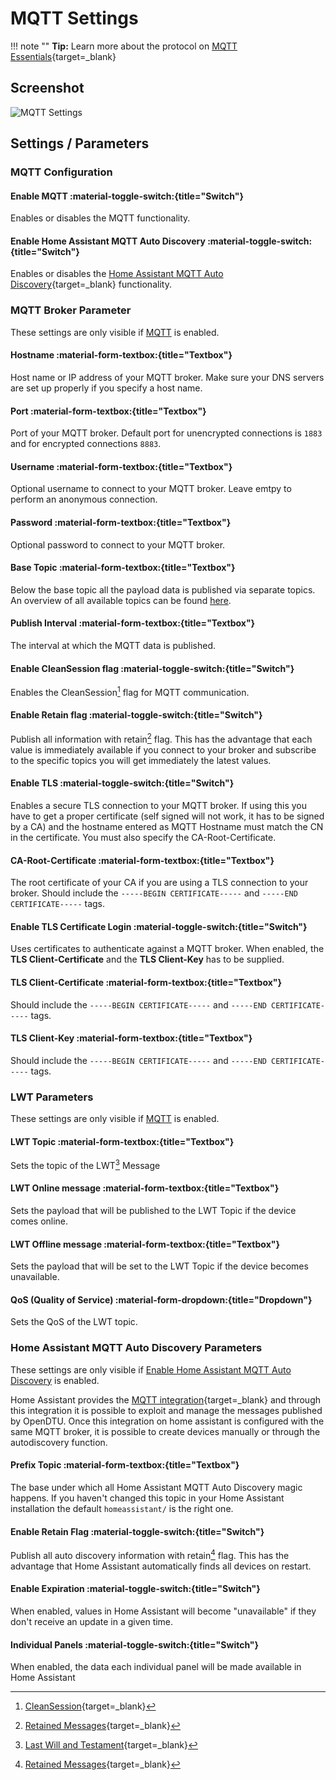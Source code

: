 # MQTT Settings

!!! note ""
    **Tip:** Learn more about the protocol on [MQTT Essentials](http://www.hivemq.com/mqtt-essentials/){target=_blank}

## Screenshot

![MQTT Settings](../../assets/images/screenshots/mqtt_settings.png)

## Settings / Parameters

### MQTT Configuration

#### Enable MQTT :material-toggle-switch:{title="Switch"}

Enables or disables the MQTT functionality.

#### Enable Home Assistant MQTT Auto Discovery :material-toggle-switch:{title="Switch"}

Enables or disables the [Home Assistant MQTT Auto Discovery](https://www.home-assistant.io/integrations/mqtt/#mqtt-discovery){target=_blank} functionality.

### MQTT Broker Parameter

These settings are only visible if [MQTT](#enable-mqtt) is enabled.

#### Hostname :material-form-textbox:{title="Textbox"}

Host name or IP address of your MQTT broker. Make sure your DNS servers are set up properly if you specify a host name.

#### Port :material-form-textbox:{title="Textbox"}

Port of your MQTT broker. Default port for unencrypted connections is `1883` and for encrypted connections `8883`.

#### Username :material-form-textbox:{title="Textbox"}

Optional username to connect to your MQTT broker. Leave emtpy to perform an anonymous connection.

#### Password :material-form-textbox:{title="Textbox"}

Optional password to connect to your MQTT broker.

#### Base Topic :material-form-textbox:{title="Textbox"}

Below the base topic all the payload data is published via separate topics. An overview of all available topics can be found [here](../mqtt_topics.md).

#### Publish Interval :material-form-textbox:{title="Textbox"}

The interval at which the MQTT data is published.

#### Enable CleanSession flag :material-toggle-switch:{title="Switch"}

Enables the CleanSession[^3] flag for MQTT communication.

#### Enable Retain flag :material-toggle-switch:{title="Switch"}

Publish all information with retain[^2] flag. This has the advantage that each value is immediately available if you connect to your broker and subscribe to the specific topics you will get immediately the latest values.

#### Enable TLS :material-toggle-switch:{title="Switch"}

Enables a secure TLS connection to your MQTT broker. If using this you have to get a proper certificate (self signed will not work, it has to be signed by a CA) and the hostname entered as MQTT Hostname must match the CN in the certificate. You must also specify the CA-Root-Certificate.

#### CA-Root-Certificate :material-form-textbox:{title="Textbox"}

The root certificate of your CA if you are using a TLS connection to your broker. Should include the `-----BEGIN CERTIFICATE-----` and `-----END CERTIFICATE-----` tags.

#### Enable TLS Certificate Login :material-toggle-switch:{title="Switch"}

Uses certificates to authenticate against a MQTT broker. When enabled, the **TLS Client-Certificate** and the **TLS Client-Key** has to be supplied.

#### TLS Client-Certificate :material-form-textbox:{title="Textbox"}

Should include the `-----BEGIN CERTIFICATE-----` and `-----END CERTIFICATE-----` tags.

#### TLS Client-Key :material-form-textbox:{title="Textbox"}

Should include the `-----BEGIN CERTIFICATE-----` and `-----END CERTIFICATE-----` tags.

### LWT Parameters

These settings are only visible if [MQTT](#enable-mqtt) is enabled.

#### LWT Topic :material-form-textbox:{title="Textbox"}

Sets the topic of the LWT[^1] Message

#### LWT Online message :material-form-textbox:{title="Textbox"}

Sets the payload that will be published to the LWT Topic if the device comes online.

#### LWT Offline message :material-form-textbox:{title="Textbox"}

Sets the payload that will be set to the LWT Topic if the device becomes unavailable.

#### QoS (Quality of Service) :material-form-dropdown:{title="Dropdown"}

Sets the QoS of the LWT topic.

### Home Assistant MQTT Auto Discovery Parameters

These settings are only visible if [Enable Home Assistant MQTT Auto Discovery](#enable-home-assistant-mqtt-auto-discovery) is enabled.

Home Assistant provides the [MQTT integration](https://www.home-assistant.io/integrations/mqtt/){target=_blank} and through this integration it is possible to exploit and manage the messages published by OpenDTU.
Once this integration on home assistant is configured with the same MQTT broker, it is possible to create devices manually or through the autodiscovery function.

#### Prefix Topic :material-form-textbox:{title="Textbox"}

The base under which all Home Assistant MQTT Auto Discovery magic happens. If you haven't changed this topic in your Home Assistant installation the default `homeassistant/` is the right one.

#### Enable Retain Flag :material-toggle-switch:{title="Switch"}

Publish all auto discovery information with retain[^2] flag. This has the advantage that Home Assistant automatically finds all devices on restart.

#### Enable Expiration :material-toggle-switch:{title="Switch"}

When enabled, values in Home Assistant will become "unavailable" if they don't receive an update in a given time.

#### Individual Panels :material-toggle-switch:{title="Switch"}

When enabled, the data each individual panel will be made available in Home Assistant

[^1]: [Last Will and Testament](https://www.hivemq.com/blog/mqtt-essentials-part-9-last-will-and-testament/){target=_blank}
[^2]: [Retained Messages](https://www.hivemq.com/blog/mqtt-essentials-part-8-retained-messages/){target=_blank}
[^3]: [CleanSession](https://www.hivemq.com/blog/mqtt-essentials-part-7-persistent-session-queuing-messages/){target=_blank}